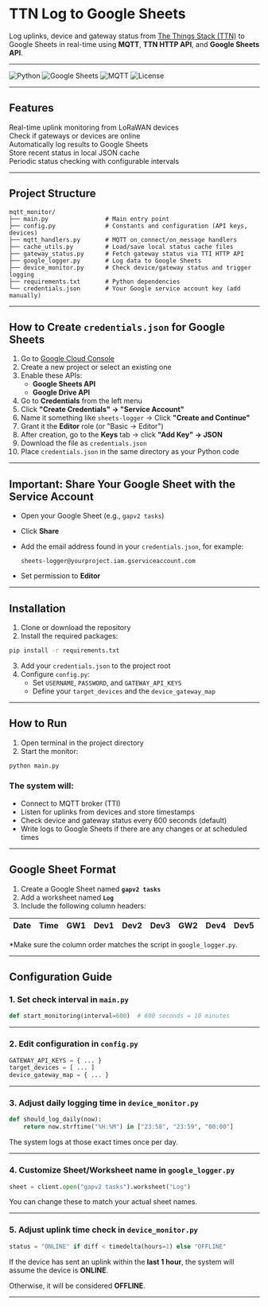 # TTN Log to Google Sheets

Log uplinks, device and gateway status from [The Things Stack (TTN)](https://www.thethingsindustries.com/) to Google Sheets in real-time using **MQTT**, **TTN HTTP API**, and **Google Sheets API**.

---

![Python](https://img.shields.io/badge/Python-3.9%2B-blue?logo=python)
![Google Sheets](https://img.shields.io/badge/Google%20Sheets-API-green?logo=google-sheets)
![MQTT](https://img.shields.io/badge/MQTT-Client-orange?logo=eclipse-mosquitto)
![License](https://img.shields.io/badge/license-MIT-blue)

---

## Features

Real-time uplink monitoring from LoRaWAN devices  
Check if gateways or devices are online  
Automatically log results to Google Sheets  
Store recent status in local JSON cache  
Periodic status checking with configurable intervals

---

## Project Structure

```plaintext
mqtt_monitor/
├── main.py                # Main entry point
├── config.py              # Constants and configuration (API keys, devices)
├── mqtt_handlers.py       # MQTT on_connect/on_message handlers
├── cache_utils.py         # Load/save local status cache files
├── gateway_status.py      # Fetch gateway status via TTI HTTP API
├── google_logger.py       # Log data to Google Sheets
├── device_monitor.py      # Check device/gateway status and trigger logging
├── requirements.txt       # Python dependencies
└── credentials.json       # Your Google service account key (add manually)
```

---

## How to Create `credentials.json` for Google Sheets

1. Go to [Google Cloud Console](https://console.cloud.google.com/)
2. Create a new project or select an existing one
3. Enable these APIs:
   - **Google Sheets API**
   - **Google Drive API**
4. Go to **Credentials** from the left menu
5. Click **"Create Credentials" → "Service Account"**
6. Name it something like `sheets-logger` → Click **"Create and Continue"**
7. Grant it the **Editor** role (or "Basic → Editor")
8. After creation, go to the **Keys** tab → click **"Add Key" → JSON**
9. Download the file as `credentials.json`
10. Place `credentials.json` in the same directory as your Python code

---

## Important: Share Your Google Sheet with the Service Account

- Open your Google Sheet (e.g., `gapv2 tasks`)
- Click **Share**
- Add the email address found in your `credentials.json`, for example:

  ```
  sheets-logger@yourproject.iam.gserviceaccount.com
  ```

- Set permission to **Editor**

---

## Installation

1. Clone or download the repository
2. Install the required packages:

```bash
pip install -r requirements.txt
```

3. Add your `credentials.json` to the project root
4. Configure `config.py`:
   - Set `USERNAME`, `PASSWORD`, and `GATEWAY_API_KEYS`
   - Define your `target_devices` and the `device_gateway_map`

---

## How to Run

1. Open terminal in the project directory
2. Start the monitor:

```bash
python main.py
```

### The system will:
- Connect to MQTT broker (TTI)
- Listen for uplinks from devices and store timestamps
- Check device and gateway status every 600 seconds (default)
- Write logs to Google Sheets if there are any changes or at scheduled times

---

## Google Sheet Format

1. Create a Google Sheet named **`gapv2 tasks`**
2. Add a worksheet named **`Log`**
3. Include the following column headers:

| Date | Time | GW1 | Dev1 | Dev2 | Dev3 | GW2 | Dev4 | Dev5 | GW3 | Dev6 | Dev7 |
|------|------|-----|------|------|------|-----|------|------|-----|------|------|

*Make sure the column order matches the script in `google_logger.py`.

---

## Configuration Guide

### 1. Set check interval in `main.py`

```python
def start_monitoring(interval=600)  # 600 seconds = 10 minutes
```

---

### 2. Edit configuration in `config.py`

```python
GATEWAY_API_KEYS = { ... }
target_devices = [ ... ]
device_gateway_map = { ... }
```

---

### 3. Adjust daily logging time in `device_monitor.py`

```python
def should_log_daily(now):
    return now.strftime("%H:%M") in ["23:58", "23:59", "00:00"]
```

The system logs at those exact times once per day.

---

### 4. Customize Sheet/Worksheet name in `google_logger.py`

```python
sheet = client.open("gapv2 tasks").worksheet("Log")
```

You can change these to match your actual sheet names.

---

### 5. Adjust uplink time check in `device_monitor.py`

```python
status = "ONLINE" if diff < timedelta(hours=1) else "OFFLINE"
```

If the device has sent an uplink within the **last 1 hour**, the system will assume the device is **ONLINE**.

Otherwise, it will be considered **OFFLINE**.

---
